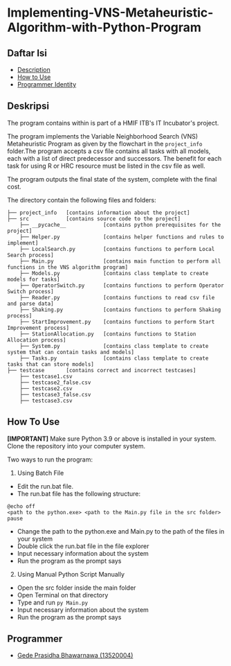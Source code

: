 # Implementing-VNS-Metaheuristic-Algorithm-with-Python-Program

## Daftar Isi
- [Description](#description)
- [How to Use](#howtouse)
- [Programmer Identity](#programmer)

## Deskripsi
The program contains within is part of a HMIF ITB's IT Incubator's project.

The program implements the Variable Neighborhood Search (VNS) Metaheuristic Program as given by the flowchart in the `project_info` folder.The program accepts a csv file contains all tasks with all models, each with a list of direct predecessor and successors. The benefit for each task for using R or HRC resource must be listed in the csv file as well. 

The program outputs the final state of the system, complete with the final cost.

The directory contain the following files and folders:
```
├── project_info   [contains information about the project]
├── src            [contains source code to the project]
    ├── __pycache__            [contains python prerequisites for the project]
    ├── Helper.py              [contains helper functions and rules to implement]
    ├── LocalSearch.py         [contains functions to perform Local Search process]
    ├── Main.py                [contains main function to perform all functions in the VNS algorithm program]
    ├── Models.py              [contains class template to create models for tasks]
    ├── OperatorSwitch.py      [contains functions to perform Operator Switch process]
    ├── Reader.py              [contains functions to read csv file and parse data]
    ├── Shaking.py             [contains functions to perform Shaking process]
    ├── StartImprovement.py    [contains functions to perform Start Improvement process]
    ├── StationAllocation.py   [contains functions to Station Allocation process]
    ├── System.py              [contains class template to create system that can contain tasks and models]
    ├── Tasks.py               [contains class template to create tasks that can store models]
├── testcase       [contains correct and incorrect testcases]
    ├── testcase1.csv
    ├── testcase2_false.csv
    ├── testcase2.csv
    ├── testcase3_false.csv
    ├── testcase3.csv
```

## How To Use
**[IMPORTANT]** Make sure Python 3.9 or above is installed in your system. Clone the repository into your computer system.

Two ways to run the program:
1. Using Batch File
+ Edit the run.bat file.
+ The run.bat file has the following structure:
```
@echo off
<path to the python.exe> <path to the Main.py file in the src folder>
pause
```
+ Change the path to the python.exe and Main.py to the path of the files in your system
+ Double click the run.bat file in the file explorer
+ Input necessary information about the system
+ Run the program as the prompt says

2. Using Manual Python Script Manually
+ Open the src folder inside the main folder
+ Open Terminal on that directory
+ Type and run `py Main.py`
+ Input necessary information about the system
+ Run the program as the prompt says

## Programmer
- <a href = "https://github.com/LordGedelicious">Gede Prasidha Bhawarnawa (13520004)</a>
